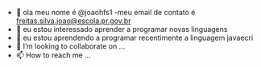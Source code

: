 - 👋 ola meu nome é @joaohfs1
-meu email de contato é freitas.silva.joao@escola.pr.gov.br
- 👀 eu estou interessado aprender a programar novas linguagens
- 🌱 eu estou aprendendo a programar recentimente a linguagem javaecri
- 💞️ I’m looking to collaborate on ...
- 📫 How to reach me ...

<!---
joaohfs1/joaohfs1 is a ✨ special ✨ repository because its `README.md` (this file) appears on your GitHub profile.
You can click the Preview link to take a look at your changes.
--->
